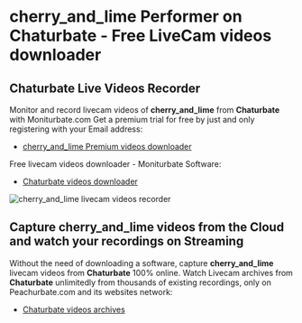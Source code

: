 # cherry_and_lime Performer on Chaturbate - Free LiveCam videos downloader

## Chaturbate Live Videos Recorder

Monitor and record livecam videos of **cherry_and_lime** from **Chaturbate** with Moniturbate.com
Get a premium trial for free by just and only registering with your Email address:
* [cherry_and_lime Premium videos downloader](https://moniturbate.com/request-demo-licence-key.html)

Free livecam videos downloader - Moniturbate Software:
* [Chaturbate videos downloader](https://moniturbate.com/moniturbate-download-software.html)

![cherry_and_lime livecam videos recorder](https://peachurnet.com/templates/moniturbate-software.png)


## Capture cherry_and_lime videos from the Cloud and watch your recordings on Streaming

Without the need of downloading a software, capture **cherry_and_lime** livecam videos from **Chaturbate** 100% online.
Watch Livecam archives from **Chaturbate** unlimitedly from thousands of existing recordings, only on Peachurbate.com and its websites network:
* [Chaturbate videos archives](https://peachurnet.com/)